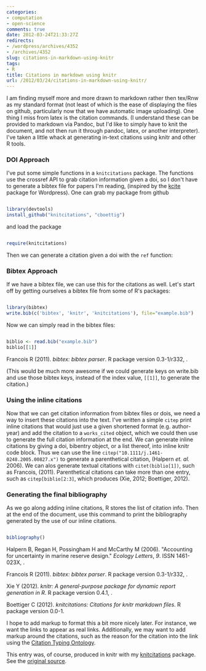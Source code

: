```yaml
---
categories:
- computation
- open-science
comments: true
date: 2012-03-24T21:33:27Z
redirects:
- /wordpress/archives/4352
- /archives/4352
slug: citations-in-markdown-using-knitr
tags:
- R
title: Citations in markdown using knitr
url: /2012/03/24/citations-in-markdown-using-knitr/
---
```


I am finding myself more and more drawn to markdown rather then tex/Rnw as my standard format (not least of which is the ease of displaying the files on github, particularly now that we have automatic image uploading).  One thing I miss from latex is the citation commands. (I understand these can be provided to markdown via Pandoc, but I'd like to simply have to knit the document, and not then run it through pandoc, latex, or another interpreter).  I've taken a little whack at generating in-text citations using knitr and other R tools.



### DOI Approach





I've put some simple functions in a `knitcitations` package.  The functions use the crossref API to grab citation information given a doi, so I don't have to generate a bibtex file for papers I'm reading, (inspired by the [kcite](http://wordpress.org/extend/plugins/kcite/) package for Wordpress).  One can grab my package from github

```r

library(devtools)
install_github("knitcitations", "cboettig")

```






and load the package

```r

require(knitcitations)

```




Then we can generate a citation given a doi with the `ref` function:



### Bibtex Approach





If we have a bibtex file, we can use this for the citations as well.  Let's start off by getting ourselves a bibtex file from some of R's packages: 

```r

library(bibtex)
write.bib(c('bibtex', 'knitr', 'knitcitations'), file="example.bib")

```






Now we can simply read in the bibtex files: 

```r

biblio <- read.bib("example.bib")
biblio[[1]]

```




Francois R (2011). _bibtex: bibtex parser_. R package version 0.3-1/r332, .

(This would be much more awesome if we could generate keys on write.bib and use those bibtex keys, instead of the index value, `[[1]]`, to generate the citation.)



### Using the inline citations



Now that we can get citation information from bibtex files or dois, we need a way to insert these citations into the text.  I've written a simple `citep`  print inline citations that would just use a given shortened format (e.g. author-year) and add the citation to a `works_cited` object, which we could then use to generate the full citation information at the end.  We can generate inline citations by giving a doi, bibentry object, or a list thereof, into inline knitr code block. Thus we can use the line   `citep("10.1111/j.1461-0248.2005.00827.x")` to generate a parenthetical citation, (Halpern _et. al._ 2006). We can alos generate textual citations with `citet(biblio[1])`, such as Francois, (2011).  Parenthetical citations can take more than one entry, such as `citep[biblio[2:3]`, which produces (Xie, 2012; Boettiger, 2012).



### Generating the final bibliography





As we go along adding inline citations, R stores the list of citation info.  Then at the end of the document, use this command to print the bibliography generated by the use of our inline citations. 

```r

bibliography()

```




Halpern B, Regan H, Possingham H and McCarthy M (2006). "Accounting for uncertainty in marine reserve design." _Ecology Letters_, _9_. ISSN 1461-023X, .

Francois R (2011). _bibtex: bibtex parser_. R package version 0.3-1/r332, .

Xie Y (2012). _knitr: A general-purpose package for dynamic report generation in R_. R package version 0.4.1, .

Boettiger C (2012). _knitcitations: Citations for knitr markdown files_. R package version 0.0-1.

I hope to add markup to format this a bit more nicely later.  For instance, we want the links to appear as real links.  Additionally, we may want to add markup around the citations, such as the reason for the citation into the link using the [Citation Typing Ontology](http://speroni.web.cs.unibo.it/cgi-bin/lode/req.py?req=http:/purl.org/spar/cito).

This entry was, of course, produced in knitr with my [knitcitations](https://github.com/cboettig/knitcitations) package.  See the [original source](https://raw.github.com/cboettig/knitcitations/master/inst/examples/citations_knit_.md).

